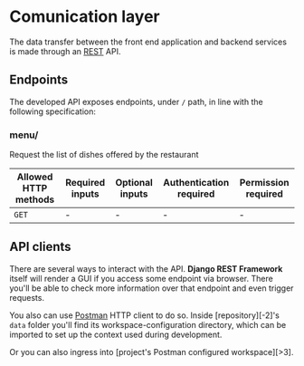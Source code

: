 # Comunication layer
The data transfer between the front end application and backend services
is made through an [REST][>1] API. 

[>1]: https://en.wikipedia.org/wiki/Representational_state_transfer "Representational state transfer"
[>2]: https://app.getpostman.com/join-team?invite_code=bf91c969246261a2b3d423cb0390d112&ws=50e0f2a1-eb23-467c-bcd7-78f231f9d783 "Postman workspace"


## Endpoints
The developed API exposes endpoints, under `/` path, in line with the following specification:

### menu/
Request the list of dishes offered by the restaurant

| Allowed HTTP methods | Required inputs | Optional inputs | Authentication required | Permission required |
| --- | --- | --- | --- | --- |
| `GET` | - | - | - | - |


## API clients
There are several ways to interact with the API.
**Django REST Framework** itself will render a GUI if you access some endpoint via browser.
There you'll be able to check more information over that endpoint and even trigger requests.

You also can use [Postman][>2] HTTP client to do so.
Inside [repository][-2]'s `data` folder you'll find its workspace-configuration directory, 
which can be imported to set up the context used during development.

Or you can also ingress into [project's Postman configured workspace][>3].

